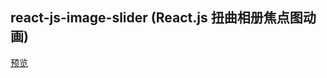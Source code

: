 ## react-js-image-slider (React.js 扭曲相册焦点图动画)

[预览](https://cl9000.gitee.io/web-code/web-css-html/react-js-image-slider/)
